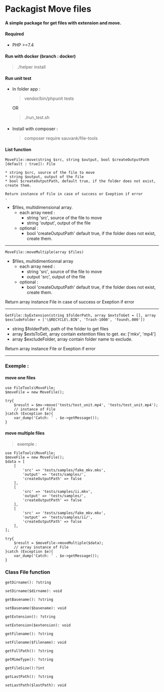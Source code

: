 # Packagist Move files
####  A simple package for get files with extension and move.

#### Required 

* PHP >=7.4

#### Run with docker (branch : docker)

> ./helper install

#### Run unit test

* In folder app :
    > vendor/bin/phpunit tests
                   
    OR
    
   > ./run_test.sh


####

* Install with composer :
 
  > composer require sauvank/file-tools

#### List function

````
MoveFile::move(string $src, string $output, bool $createOutputPath [default : true]): File

* string $src, source of the file to move
* string $output, output of the file
* bool $createOutputPath, default true, if the folder does not exist, create them.

Return instance of File in case of success or Exeption if error
.
````
* $files, multidimensional array.
    * each array need :
        * string 'src', source of the file to move
        * string 'output', output of the file
    * optional :
        * bool 'createOutputPath' default true, if the folder does not exist, create them.


____________

````
MoveFile::moveMultiple(array $files)

````
* $files, multidimentionnal array
    * each array need :
        * string 'src', source of the file to move
        * output 'src', output of the file
    * optional :
        * bool 'createOutputPath' default true, if the folder does not exist, create them.

Return array instance File in case of success or Exeption if error
____________


````
GetFile::byExtension(string $folderPath, array $extsToGet = [], array $excludeFolder = ['\$RECYCLE\.BIN', 'Trash-1000', 'found\.000'])

````
* string $folderPath, path of the folder to get files
* array $extsToGet, array contain extention files to get. ex: ['mkv', 'mp4']
* array $excludeFolder, array contain folder name to exclude.

Return array instance File or Exeption if error
____________



### Exemple : 
 
#### move one files 
 ````
 use FileTools\MoveFile;
 $moveFile = new MoveFile();
 
 try{
     $result = $mv->move('tests/test_unit.mp4', 'tests/test_unit.mp4');
     // instance of File
 }catch (Exception $e){
     var_dump('Catch: ' . $e->getMessage());
 }
 ````
 
#### move multiple files 

> exemple : 

````
use FileTools\MoveFile;
$moveFile = new MoveFile();
$data = [
    [
        'src' => 'tests/samples/fake_mkv.mkv',
        'output' => 'tests/samples/',
        'createOutputPath' => false
    ],
    [
        'src' => 'tests/samples/ii.mkv',
        'output' => 'tests/samples/',
        'createOutputPath' => false
    ],
    [
        'src' => 'tests/samples/fake_mkv.mkv',
        'output' => 'tests/samples/ii/',
        'createOutputPath' => false
    ],
];

try{
    $result = $moveFile->moveMultiple($data);
    // array instance of File
}catch (Exception $e){
    var_dump('Catch: ' . $e->getMessage());
}

````


### Class File function 

````
getDirname(): ?string
````

````
setDirname($dirname): void
````

````
getBasename(): ?string
````

````
setBasename($basename): void
````
````
getExtension(): ?string
````
````
setExtension($extension): void
````
````
getFilename(): ?string
````
````
setFilename($filename): void
````
````
getFullPath(): ?string
````
````
getMimeType(): ?string
````

````
getFileSize():?int
````
````
getLastPath(): ?string
````
````
setLastPath($lastPath): void
````

